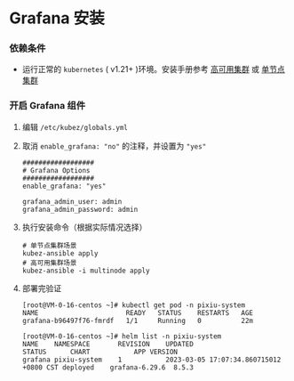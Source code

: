 # Grafana 安装

### 依赖条件
- 运行正常的 `kubernetes` ( v1.21+ )环境。安装手册参考 [高可用集群](../install/multinode.md) 或 [单节点集群](../install/all-in-one.md)
### 开启 Grafana 组件
1. 编辑 `/etc/kubez/globals.yml`

2. 取消 `enable_grafana: "no"` 的注释，并设置为 `"yes"`
    ```shell
    ##################
    # Grafana Options
    ##################
    enable_grafana: "yes"

    grafana_admin_user: admin
    grafana_admin_password: admin
    ```
3. 执行安装命令（根据实际情况选择）
    ```shell
    # 单节点集群场景
    kubez-ansible apply
    # 高可用集群场景
    kubez-ansible -i multinode apply
    ```
4. 部署完验证
    ```shell
    [root@VM-0-16-centos ~]# kubectl get pod -n pixiu-system
    NAME                      READY   STATUS    RESTARTS   AGE
    grafana-b96497f76-fmrdf   1/1     Running   0          22m

    [root@VM-0-16-centos ~]# helm list -n pixiu-system
    NAME   	NAMESPACE   	REVISION	UPDATED                                	STATUS  	CHART         	APP VERSION
    grafana	pixiu-system	1       	2023-03-05 17:07:34.860715012 +0800 CST	deployed	grafana-6.29.6	8.5.3


